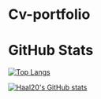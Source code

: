 # Cv-portfolio

# GitHub Stats

[![Top Langs](https://github-readme-stats.vercel.app/api/top-langs/?username=haal20&layout=compact)](https://github.com/haal20/github-readme-stats)

[![Haal20's GitHub stats](https://github-readme-stats.vercel.app/api?username=Haal20&show_icons=true&theme=tokyonight)](https://github.com/Haal20/github-readme-stats)
